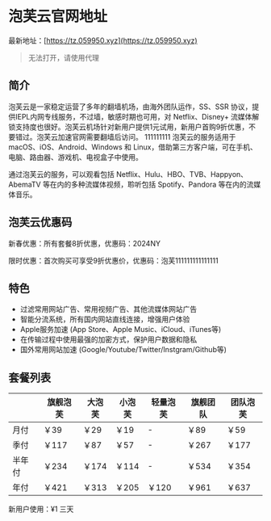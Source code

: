# 泡芙云官网地址

最新地址：[https://tz.059950.xyz](https://tz.059950.xyz)

> 无法打开，请使用代理

## 简介

泡芙云是一家稳定运营了多年的翻墙机场，由海外团队运作，SS、SSR 协议，提供IEPL内网专线服务，不过墙，敏感时期也可用，对 Netflix、Disney+ 流媒体解锁支持度也很好。泡芙云机场针对新用户提供1元试用，新用户首购9折优惠，不要错过。泡芙云加速官网需要翻墙后访问。
111111111
泡芙云的服务适用于 macOS、iOS、Android、Windows 和 Linux，借助第三方客户端，可在手机、电脑、路由器、游戏机、电视盒子中使用。

通过泡芙云的服务，可以观看包括 Netflix、Hulu、HBO、TVB、Happyon、AbemaTV 等在内的多种流媒体视频，聆听包括 Spotify、Pandora 等在内的流媒体音乐。

## 泡芙云优惠码

新春优惠：所有套餐8折优惠，优惠码：2024NY

限时优惠：首次购买可享受9折优惠价，优惠码：泡芙111111111111111

## 特色

* 过滤常用网站广告、常用视频广告、其他流媒体网站广告
* 智能分流系统，所有国内网站直线连接，增强用户体验
* Apple服务加速 (App Store、Apple Music、iCloud、iTunes等)
* 在传输过程中使用最强的加密方式，保护用户数据和隐私
* 国外常用网站加速 (Google/Youtube/Twitter/Instgram/Github等)

## 套餐列表

||旗舰泡芙|大泡芙|小泡芙|轻量泡芙|旗舰团队|团队泡芙|
|----|----|----|----|----|----|----|
|月付|￥39|￥29|￥19|-|￥89|￥59|
|季付|￥117|￥87|￥57|-|￥267|￥177|
|半年付|￥234|￥174|￥114|-|￥534|￥354|
|年付|￥421|￥313|￥205|￥120|￥961|￥637|

新用户使用：¥1 三天
